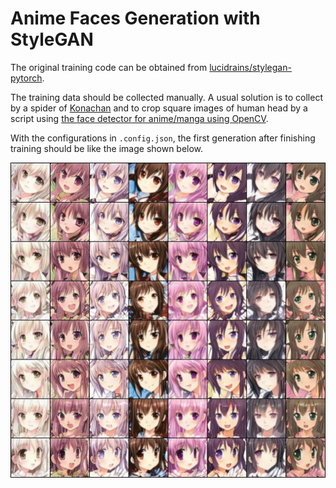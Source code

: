 Anime Faces Generation with StyleGAN
====================================

The original training code can be obtained from [lucidrains/stylegan-pytorch](https://github.com/lucidrains/stylegan2-pytorch).

The training data should be collected manually. A usual solution is to collect by a spider of [Konachan](https://konachan.com/) and to crop square images of human head by a script using [the face detector for anime/manga using OpenCV](https://github.com/nagadomi/lbpcascade_animeface).

With the configurations in `.config.json`, the first generation after finishing training should be like the image shown below.

![](first_generaion/../first_generation/generated-05-21-2021_16-25-05-0-mr.jpg)